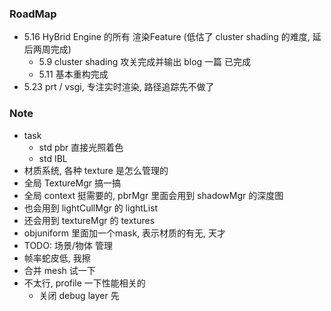 ### RoadMap

* 5.16 HyBrid Engine 的所有 渲染Feature (低估了 cluster shading 的难度, 延后两周完成)
  * 5.9 cluster shading 攻关完成并输出 blog 一篇 已完成
  * 5.11 基本重构完成 
* 5.23 prt / vsgi, 专注实时渲染, 路径追踪先不做了

### Note 

* task
  * std pbr 直接光照着色
  * std IBL
* 材质系统, 各种 texture 是怎么管理的
* 全局 TextureMgr 搞一搞
* 全局 context 挺需要的, pbrMgr 里面会用到 shadowMgr 的深度图
* 也会用到 lightCullMgr 的 lightList
* 还会用到 textureMgr 的 textures
* objuniform 里面加一个mask, 表示材质的有无, 天才
* TODO: 场景/物体 管理
* 帧率蛇皮低, 我擦
* 合并 mesh 试一下
* 不太行, profile 一下性能相关的
  * 关闭 debug layer 先